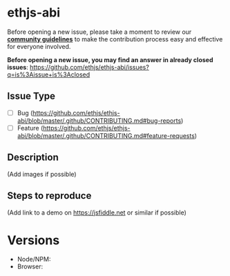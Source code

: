 # ethjs-abi

Before opening a new issue, please take a moment to review our [**community guidelines**](https://github.com/ethjs/ethjs-abi/blob/master/.github/CONTRIBUTING.md) to make the contribution process easy and effective for everyone involved.

**Before opening a new issue, you may find an answer in already closed issues**:
https://github.com/ethjs/ethjs-abi/issues?q=is%3Aissue+is%3Aclosed

## Issue Type

- [ ] Bug (https://github.com/ethjs/ethjs-abi/blob/master/.github/CONTRIBUTING.md#bug-reports)
- [ ] Feature (https://github.com/ethjs/ethjs-abi/blob/master/.github/CONTRIBUTING.md#feature-requests)

## Description

(Add images if possible)

## Steps to reproduce

(Add link to a demo on https://jsfiddle.net or similar if possible)

# Versions

- Node/NPM:
- Browser:
